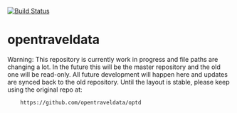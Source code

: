 [![Build Status](https://travis-ci.org/opentraveldata/opentraveldata.svg?branch=master)](https://travis-ci.org/opentraveldata/opentraveldata)

opentraveldata
==============

Warning: This repository is currently work in progress and file paths are
changing a lot. In the future this will be the master repository and the old
one will be read-only. All future development will happen here and updates
are synced back to the old repository. Until the layout is stable, please keep
using the original repo at:

        https://github.com/opentraveldata/optd
